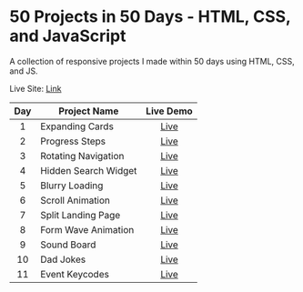 # 50 Projects in 50 Days - HTML, CSS, and JavaScript

A collection of responsive projects I made within 50 days using HTML, CSS, and JS.

Live Site: [Link](https://50-projects-in-50-days-fidellim.netlify.app/)

| Day | Project Name         |                                       Live Demo                                       |
| :-: | -------------------- | :-----------------------------------------------------------------------------------: |
|  1  | Expanding Cards      |    [Live](https://50-projects-in-50-days-fidellim.netlify.app/expanding%20cards/)     |
|  2  | Progress Steps       |     [Live](https://50-projects-in-50-days-fidellim.netlify.app/progress%20steps/)     |
|  3  | Rotating Navigation  |  [Live](https://50-projects-in-50-days-fidellim.netlify.app/rotating%20navigation/)   |
|  4  | Hidden Search Widget | [Live](https://50-projects-in-50-days-fidellim.netlify.app/hidden%20search%20widget/) |
|  5  | Blurry Loading       |     [Live](https://50-projects-in-50-days-fidellim.netlify.app/blurry%20loading/)     |
|  6  | Scroll Animation     |    [Live](https://50-projects-in-50-days-fidellim.netlify.app/scroll%20animation/)    |
|  7  | Split Landing Page   |  [Live](https://50-projects-in-50-days-fidellim.netlify.app/split%20landing%20page/)  |
|  8  | Form Wave Animation  | [Live](https://50-projects-in-50-days-fidellim.netlify.app/form%20wave%20animation/)  |
|  9  | Sound Board          |      [Live](https://50-projects-in-50-days-fidellim.netlify.app/sound%20board/)       |
| 10  | Dad Jokes            |       [Live](https://50-projects-in-50-days-fidellim.netlify.app/dad%20jokes/)        |
| 11  | Event Keycodes       |     [Live](https://50-projects-in-50-days-fidellim.netlify.app/event%20keycodes/)     |
